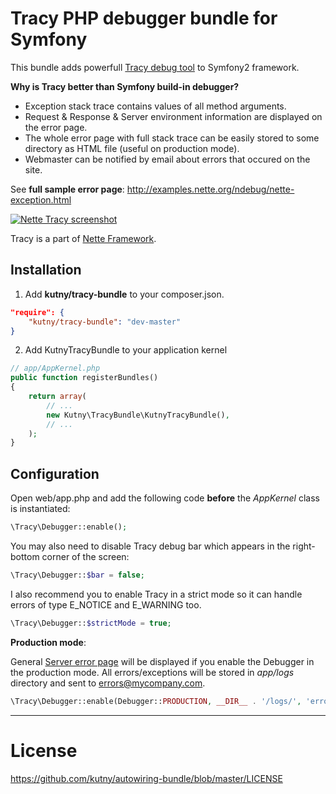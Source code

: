 Tracy PHP debugger bundle for Symfony
=====================================

This bundle adds powerfull [Tracy debug tool](https://github.com/nette/tracy) to Symfony2 framework.

**Why is Tracy better than Symfony build-in debugger?**

* Exception stack trace contains values of all method arguments.
* Request & Response & Server environment information are displayed on the error page. 
* The whole error page with full stack trace can be easily stored to some directory as HTML file (useful on production mode).
* Webmaster can be notified by email about errors that occured on the site.

See **full sample error page**: http://examples.nette.org/ndebug/nette-exception.html

[![Nette Tracy screenshot](http://files.nette.org/2398/debugger1.png)](http://examples.nette.org/ndebug/nette-exception.html)

Tracy is a part of [Nette Framework](http://nette.org/).

Installation
------------

1) Add __kutny/tracy-bundle__ to your composer.json.

~~~~~ json
"require": {
    "kutny/tracy-bundle": "dev-master"
}
~~~~~

2) Add KutnyTracyBundle to your application kernel

~~~~~ php
// app/AppKernel.php
public function registerBundles()
{
    return array(
        // ...
        new Kutny\TracyBundle\KutnyTracyBundle(),
        // ...
    );
}
~~~~~

Configuration
-------------

Open web/app.php and add the following code **before** the _AppKernel_ class is instantiated:

~~~~~ php
\Tracy\Debugger::enable();
~~~~~

You may also need to disable Tracy debug bar which appears in the right-bottom corner of the screen:

~~~~~ php
\Tracy\Debugger::$bar = false;
~~~~~

I also recommend you to enable Tracy in a strict mode so it can handle errors of type E_NOTICE and E_WARNING too.

~~~~~ php
\Tracy\Debugger::$strictMode = true;
~~~~~

**Production mode**:

General [Server error page](http://files.nette.org/2398/debugger3.png) will be displayed if you enable the Debugger in the production mode. All errors/exceptions will be stored in _app/logs_ directory and sent to errors@mycompany.com.

~~~~~ php
\Tracy\Debugger::enable(Debugger::PRODUCTION, __DIR__ . '/logs/', 'errors@mycompany.com');
~~~~~

-------------

License
=======

https://github.com/kutny/autowiring-bundle/blob/master/LICENSE